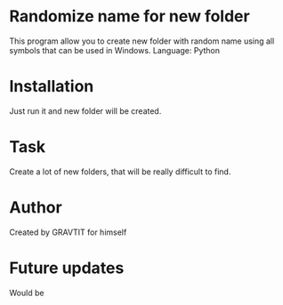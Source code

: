 # Randomize name for new folder
This program allow you to create new folder with random name using all symbols that can be used in Windows. Language: Python

# Installation
Just run it and new folder will be created.

# Task
Create a lot of new folders, that will be really difficult to find.

# Author
Created by GRAVTIT for himself

# Future updates
Would be
